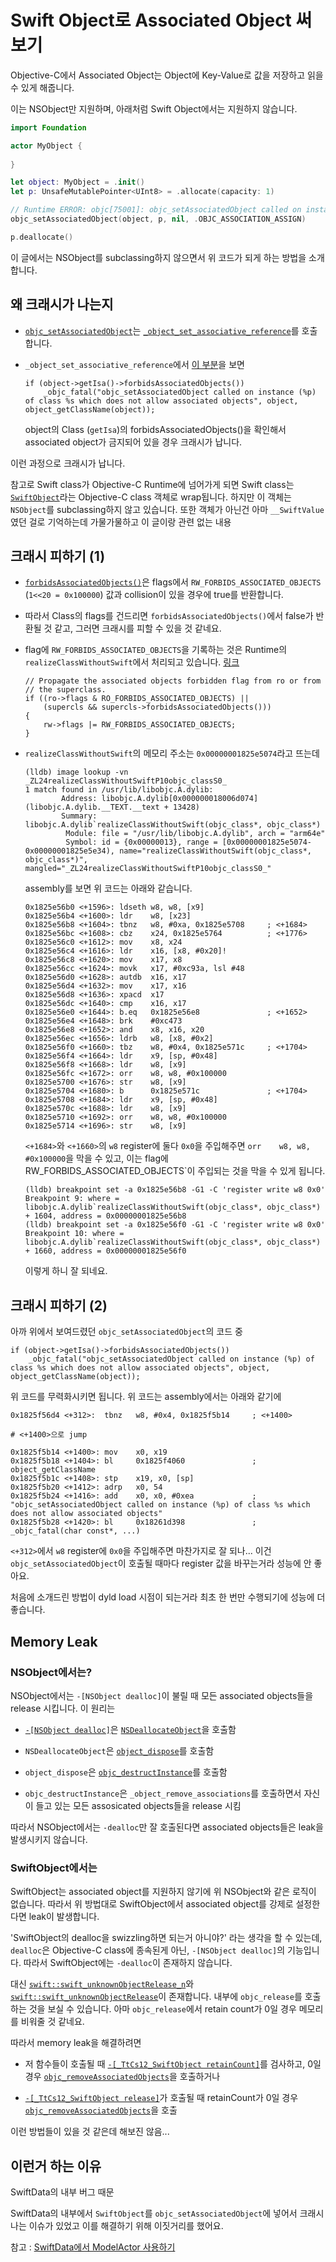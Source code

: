# Swift Object로 Associated Object 써보기

Objective-C에서 Associated Object는 Object에 Key-Value로 값을 저장하고 읽을 수 있게 해줍니다.

이는 NSObject만 지원하며, 아래처럼 Swift Object에서는 지원하지 않습니다.

```swift
import Foundation

actor MyObject {
    
}

let object: MyObject = .init()
let p: UnsafeMutablePointer<UInt8> = .allocate(capacity: 1)

// Runtime ERROR: objc[75001]: objc_setAssociatedObject called on instance (0x600002834000) of class Ass.MyObject which does not allow associated objects
objc_setAssociatedObject(object, p, nil, .OBJC_ASSOCIATION_ASSIGN)

p.deallocate()
```

이 글에서는 NSObject를 subclassing하지 않으면서 위 코드가 되게 하는 방법을 소개합니다.

## 왜 크래시가 나는지

- [`objc_setAssociatedObject`](https://github.com/apple-oss-distributions/objc4/blob/main/runtime/objc-runtime.mm#L720)는 [`_object_set_associative_reference`](https://github.com/apple-oss-distributions/objc4/blob/c3f002513d195ef564f3c7e9496c2606360e144a/runtime/objc-references.mm#L160)를 호출합니다.

- `_object_set_associative_reference`에서 [이 부분](https://github.com/apple-oss-distributions/objc4/blob/c3f002513d195ef564f3c7e9496c2606360e144a/runtime/objc-references.mm#L167)을 보면

    ```objc
    if (object->getIsa()->forbidsAssociatedObjects())
        _objc_fatal("objc_setAssociatedObject called on instance (%p) of class %s which does not allow associated objects", object, object_getClassName(object));
    ```

    object의 Class (`getIsa`)의 forbidsAssociatedObjects()을 확인해서 associated object가 금지되어 있을 경우 크래시가 납니다.
    
이런 과정으로 크래시가 납니다.

참고로 Swift class가 Objective-C Runtime에 넘어가게 되면 Swift class는 [`SwiftObject`](https://github.com/apple/swift/blob/a682358a2954a413074bf72bb980068b9eec1941/stdlib/public/runtime/SwiftObject.h#L41)라는 Objective-C class 객체로 wrap됩니다. 하지만 이 객체는 `NSObject`를 subclassing하지 않고 있습니다. 또한 객체가 아닌건 아마 `__SwiftValue`였던 걸로 기억하는데 가물가물하고 이 글이랑 관련 없는 내용

## 크래시 피하기 (1)

- [`forbidsAssociatedObjects()`](https://github.com/apple-oss-distributions/objc4/blob/c3f002513d195ef564f3c7e9496c2606360e144a/runtime/objc-runtime-new.h#L2589)은 flags에서 `RW_FORBIDS_ASSOCIATED_OBJECTS` (`1<<20 = 0x100000`) 값과 collision이 있을 경우에 true를 반환합니다.

- 따라서 Class의 flags를 건드리면 `forbidsAssociatedObjects()`에서 false가 반환될 것 같고, 그러면 크래시를 피할 수 있을 것 같네요.

- flag에 `RW_FORBIDS_ASSOCIATED_OBJECTS`을 기록하는 것은 Runtime의 `realizeClassWithoutSwift`에서 처리되고 있습니다. [링크](https://github.com/apple-oss-distributions/objc4/blob/c3f002513d195ef564f3c7e9496c2606360e144a/runtime/objc-runtime-new.mm#L2724)

    ```
    // Propagate the associated objects forbidden flag from ro or from
    // the superclass.
    if ((ro->flags & RO_FORBIDS_ASSOCIATED_OBJECTS) ||
        (supercls && supercls->forbidsAssociatedObjects()))
    {
        rw->flags |= RW_FORBIDS_ASSOCIATED_OBJECTS;
    }
    ```

- `realizeClassWithoutSwift`의 메모리 주소는 `0x00000001825e5074`라고 뜨는데

    ```
    (lldb) image lookup -vn _ZL24realizeClassWithoutSwiftP10objc_classS0_
    1 match found in /usr/lib/libobjc.A.dylib:
            Address: libobjc.A.dylib[0x000000018006d074] (libobjc.A.dylib.__TEXT.__text + 13428)
            Summary: libobjc.A.dylib`realizeClassWithoutSwift(objc_class*, objc_class*)
             Module: file = "/usr/lib/libobjc.A.dylib", arch = "arm64e"
             Symbol: id = {0x00000013}, range = [0x00000001825e5074-0x00000001825e5e34), name="realizeClassWithoutSwift(objc_class*, objc_class*)", mangled="_ZL24realizeClassWithoutSwiftP10objc_classS0_"
    ```

    assembly를 보면 위 코드는 아래와 같습니다.
    
    ```
    0x1825e56b0 <+1596>: ldseth w8, w8, [x9]
    0x1825e56b4 <+1600>: ldr    w8, [x23]
    0x1825e56b8 <+1604>: tbnz   w8, #0xa, 0x1825e5708     ; <+1684>
    0x1825e56bc <+1608>: cbz    x24, 0x1825e5764          ; <+1776>
    0x1825e56c0 <+1612>: mov    x8, x24
    0x1825e56c4 <+1616>: ldr    x16, [x8, #0x20]!
    0x1825e56c8 <+1620>: mov    x17, x8
    0x1825e56cc <+1624>: movk   x17, #0xc93a, lsl #48
    0x1825e56d0 <+1628>: autdb  x16, x17
    0x1825e56d4 <+1632>: mov    x17, x16
    0x1825e56d8 <+1636>: xpacd  x17
    0x1825e56dc <+1640>: cmp    x16, x17
    0x1825e56e0 <+1644>: b.eq   0x1825e56e8               ; <+1652>
    0x1825e56e4 <+1648>: brk    #0xc473
    0x1825e56e8 <+1652>: and    x8, x16, x20
    0x1825e56ec <+1656>: ldrb   w8, [x8, #0x2]
    0x1825e56f0 <+1660>: tbz    w8, #0x4, 0x1825e571c     ; <+1704>
    0x1825e56f4 <+1664>: ldr    x9, [sp, #0x48]
    0x1825e56f8 <+1668>: ldr    w8, [x9]
    0x1825e56fc <+1672>: orr    w8, w8, #0x100000
    0x1825e5700 <+1676>: str    w8, [x9]
    0x1825e5704 <+1680>: b      0x1825e571c               ; <+1704>
    0x1825e5708 <+1684>: ldr    x9, [sp, #0x48]
    0x1825e570c <+1688>: ldr    w8, [x9]
    0x1825e5710 <+1692>: orr    w8, w8, #0x100000
    0x1825e5714 <+1696>: str    w8, [x9]
    ```

    `<+1684>`와 `<+1660>`의 `w8` register에 둘다 `0x0`을 주입해주면 `orr    w8, w8, #0x100000`을 막을 수 있고, 이는 flag에 RW_FORBIDS_ASSOCIATED_OBJECTS`이 주입되는 것을 막을 수 있게 됩니다.
    
    ```
    (lldb) breakpoint set -a 0x1825e56b8 -G1 -C 'register write w8 0x0'
    Breakpoint 9: where = libobjc.A.dylib`realizeClassWithoutSwift(objc_class*, objc_class*) + 1604, address = 0x00000001825e56b8
    (lldb) breakpoint set -a 0x1825e56f0 -G1 -C 'register write w8 0x0'
    Breakpoint 10: where = libobjc.A.dylib`realizeClassWithoutSwift(objc_class*, objc_class*) + 1660, address = 0x00000001825e56f0
    ```
    
    이렇게 하니 잘 되네요.
    
## 크래시 피하기 (2)

아까 위에서 보여드렸던 `objc_setAssociatedObject`의 코드 중

```objc
if (object->getIsa()->forbidsAssociatedObjects())
    _objc_fatal("objc_setAssociatedObject called on instance (%p) of class %s which does not allow associated objects", object, object_getClassName(object));
```

위 코드를 무력화시키면 됩니다. 위 코드는 assembly에서는 아래와 같기에

```
0x1825f56d4 <+312>:  tbnz   w8, #0x4, 0x1825f5b14     ; <+1400>

# <+1400>으로 jump

0x1825f5b14 <+1400>: mov    x0, x19
0x1825f5b18 <+1404>: bl     0x1825f4060               ; object_getClassName
0x1825f5b1c <+1408>: stp    x19, x0, [sp]
0x1825f5b20 <+1412>: adrp   x0, 54
0x1825f5b24 <+1416>: add    x0, x0, #0xea             ; "objc_setAssociatedObject called on instance (%p) of class %s which does not allow associated objects"
0x1825f5b28 <+1420>: bl     0x18261d398               ; _objc_fatal(char const*, ...)
```

`<+312>`에서 `w8` register에 `0x0`을 주입해주면 마찬가지로 잘 되나... 이건 `objc_setAssociatedObject`이 호출될 때마다 register 값을 바꾸는거라 성능에 안 좋아요.

처음에 소개드린 방법이 dyld load 시점이 되는거라 최초 한 번만 수행되기에 성능에 더 좋습니다.

## Memory Leak

### NSObject에서는?

NSObject에서는 `-[NSObject dealloc]`이 불릴 때 모든 associated objects들을 release 시킵니다. 이 원리는

- [`-[NSObject dealloc]`](https://github.com/gnustep/libs-base/blob/c6df659d35cdab94362bfa7d158f1069ac12e4f0/Source/NSObject.m#L1373)은 [`NSDeallocateObject`](https://github.com/gnustep/libs-base/blob/c6df659d35cdab94362bfa7d158f1069ac12e4f0/Source/NSObject.m#L825C1-L825C32)을 호출함

- `NSDeallocateObject`은 [`object_dispose`](https://github.com/apple-oss-distributions/objc4/blob/c3f002513d195ef564f3c7e9496c2606360e144a/runtime/objc-runtime-new.mm#L8643)를 호출함

- `object_dispose`은 [`objc_destructInstance`](https://github.com/apple-oss-distributions/objc4/blob/c3f002513d195ef564f3c7e9496c2606360e144a/runtime/objc-runtime-new.mm#L8620)를 호출함

- `objc_destructInstance`은 `_object_remove_associations`를 호출하면서 자신이 들고 있는 모든 assosicated objects들을 release 시킴

따라서 NSObject에서는 `-dealloc`만 잘 호출된다면 associated objects들은 leak을 발생시키지 않습니다.

### SwiftObject에서는

SwiftObject는 associated object를 지원하지 않기에 위 NSObject와 같은 로직이 없습니다. 따라서 위 방법대로 SwiftObject에서 associated object를 강제로 설정한다면 leak이 발생합니다.
 
'SwiftObject의 dealloc을 swizzling하면 되는거 아니야?' 라는 생각을 할 수 있는데, `dealloc`은 Objective-C class에 종속된게 아닌, `-[NSObject dealloc]`의 기능입니다. 따라서 SwiftObject에는 `-dealloc`이 존재하지 않습니다.

대신 [`swift::swift_unknownObjectRelease_n`](https://github.com/apple/swift/blob/a682358a2954a413074bf72bb980068b9eec1941/stdlib/public/runtime/SwiftObject.mm#L497)와 [`swift::swift_unknownObjectRelease`](https://github.com/apple/swift/blob/a682358a2954a413074bf72bb980068b9eec1941/stdlib/public/runtime/SwiftObject.mm#L513)이 존재합니다. 내부에 `objc_release`를 호출하는 것을 보실 수 있습니다. 아마 `objc_release`에서 retain count가 0일 경우 메모리를 비워줄 것 같네요.

따라서 memory leak을 해결하려면

- 저 함수들이 호출될 때 [`-[_TtCs12_SwiftObject retainCount]`](https://github.com/apple/swift/blob/a682358a2954a413074bf72bb980068b9eec1941/stdlib/public/runtime/SwiftObject.h#L74)를 검사하고, 0일 경우 [`objc_removeAssociatedObjects`](https://developer.apple.com/documentation/objectivec/1418683-objc_removeassociatedobjects)을 호출하거나

- [`-[_TtCs12_SwiftObject release]`](https://github.com/apple/swift/blob/a682358a2954a413074bf72bb980068b9eec1941/stdlib/public/runtime/SwiftObject.h#L72)가 호출될 때 retainCount가 0일 경우 [`objc_removeAssociatedObjects`](https://developer.apple.com/documentation/objectivec/1418683-objc_removeassociatedobjects)을 호출

이런 방법들이 있을 것 같은데 해보진 않음...

## 이런거 하는 이유

SwiftData의 내부 버그 때문

SwiftData의 내부에서 `SwiftObject`를 `objc_setAssociatedObject`에 넣어서 크래시나는 이슈가 있었고 이를 해결하기 위해 이짓거리를 했어요.

참고 : [SwiftData에서 ModelActor 사용하기](https://github.com/pookjw/pookjw.github.io/blob/main/Develop/SwiftData_ModelActor/article.md)
